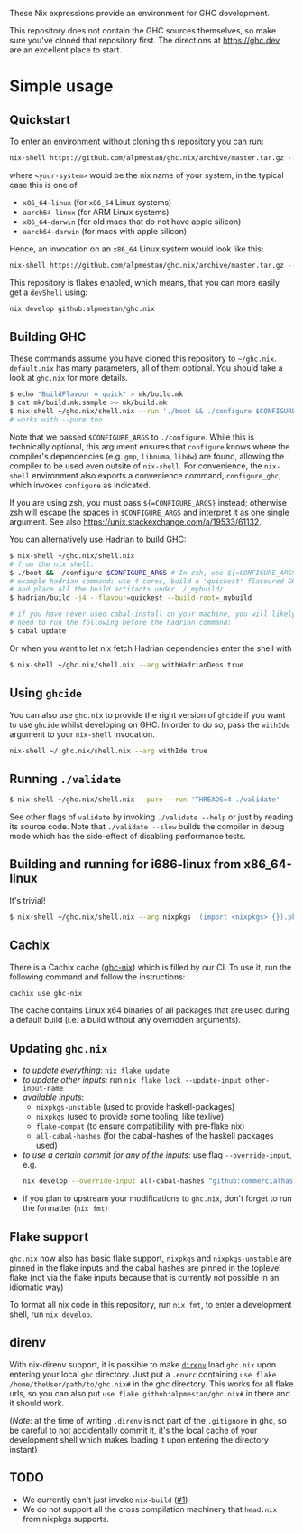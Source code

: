 These Nix expressions provide an environment for GHC development.

This repository does not contain the GHC sources themselves, so make sure
you've cloned that repository first. The directions at https://ghc.dev are
an excellent place to start.

# Simple usage

## Quickstart

To enter an environment without cloning this repository you can run:

```sh
nix-shell https://github.com/alpmestan/ghc.nix/archive/master.tar.gz --attr devShells.<your-system>.default
```
where `<your-system>` would be the nix name of your system, in the typical case this is one of 
- `x86_64-linux` (for `x86_64` Linux systems)
- `aarch64-linux` (for ARM Linux systems)
- `x86_64-darwin` (for old macs that do not have apple silicon)
- `aarch64-darwin` (for macs with apple silicon)

Hence, an invocation on an `x86_64` Linux system would look like this:
```sh
nix-shell https://github.com/alpmestan/ghc.nix/archive/master.tar.gz --attr devShells.x86_64-linux.default
```

This repository is flakes enabled, which means, that you can more easily get a `devShell` using: 

```sh
nix develop github:alpmestan/ghc.nix
```

## Building GHC

These commands assume you have cloned this repository
to `~/ghc.nix`. `default.nix` has many parameters, all
of them optional. You should take a look at `ghc.nix`
for more details.


```sh
$ echo "BuildFlavour = quick" > mk/build.mk
$ cat mk/build.mk.sample >> mk/build.mk
$ nix-shell ~/ghc.nix/shell.nix --run './boot && ./configure $CONFIGURE_ARGS && make -j4'
# works with --pure too
```

Note that we passed `$CONFIGURE_ARGS` to `./configure`. While this is
technically optional, this argument ensures that `configure` knows where the
compiler's dependencies (e.g. `gmp`, `libnuma`, `libdw`) are found, allowing
the compiler to be used even outsite of `nix-shell`. For convenience, the
`nix-shell` environment also exports a convenience command, `configure_ghc`,
which invokes `configure` as indicated.

If you are using zsh, you must pass `${=CONFIGURE_ARGS}` instead; otherwise
zsh will escape the spaces in `$CONFIGURE_ARGS` and interpret it as one single
argument. See also https://unix.stackexchange.com/a/19533/61132.

You can alternatively use Hadrian to build GHC:

```sh
$ nix-shell ~/ghc.nix/shell.nix
# from the nix shell:
$ ./boot && ./configure $CONFIGURE_ARGS # In zsh, use ${=CONFIGURE_ARGS}
# example hadrian command: use 4 cores, build a 'quickest' flavoured GHC
# and place all the build artifacts under ./_mybuild/.
$ hadrian/build -j4 --flavour=quickest --build-root=_mybuild

# if you have never used cabal-install on your machine, you will likely
# need to run the following before the hadrian command:
$ cabal update
```

Or when you want to let nix fetch Hadrian dependencies enter the shell with

```sh
$ nix-shell ~/ghc.nix/shell.nix --arg withHadrianDeps true
```


## Using `ghcide`

You can also use `ghc.nix` to provide the right version of `ghcide` if you
want to use `ghcide` whilst developing on GHC. In order to do so, pass the `withIde`
argument to your `nix-shell` invocation.

```sh
nix-shell ~/.ghc.nix/shell.nix --arg withIde true
```

## Running `./validate`

```sh
$ nix-shell ~/ghc.nix/shell.nix --pure --run 'THREADS=4 ./validate'
```

See other flags of `validate` by invoking `./validate --help` or just by reading its source code. Note that `./validate --slow` builds the compiler in debug mode which has the side-effect of disabling performance tests.

## Building and running for i686-linux from x86_64-linux

It's trivial!

```sh
$ nix-shell ~/ghc.nix/shell.nix --arg nixpkgs '(import <nixpkgs> {}).pkgsi686Linux'
```

## Cachix

There is a Cachix cache ([ghc-nix](https://app.cachix.org/cache/ghc-nix)) which is filled by our CI. To use it, run the following command and follow the instructions:

```sh
cachix use ghc-nix
```

The cache contains Linux x64 binaries of all packages that are used during a default build (i.e. a build without any overridden arguments).

## Updating `ghc.nix`

- *to update everything*: `nix flake update`
- *to update other inputs*: run `nix flake lock --update-input other-input-name` 
- *available inputs*: 
  - `nixpkgs-unstable` (used to provide haskell-packages)
  - `nixpkgs` (used to provide some tooling, like texlive)
  - `flake-compat` (to ensure compatibility with pre-flake nix)
  - `all-cabal-hashes` (for the cabal-hashes of the haskell packages used) 
- *to use a certain commit for any of the inputs*: use flag `--override-input`, e.g. 
  ```sh
  nix develop --override-input all-cabal-hashes "github:commercialhaskell/all-cabal-hashes/f4b3c68d6b5b128503bc1139cfc66e0537bccedd"
  ```
- if you plan to upstream your modifications to `ghc.nix`, don't forget to run the formatter (`nix fmt`)

## Flake support

`ghc.nix` now also has basic flake support, `nixpkgs` and `nixpkgs-unstable` are pinned in the flake inputs
and the cabal hashes are pinned in the toplevel flake (not via the flake inputs because that is currently not 
possible in an idiomatic way) 

To format all nix code in this repository, run `nix fmt`, to enter a development shell, run `nix develop`.

## direnv

With nix-direnv support, it is possible to make [`direnv`](https://github.com/direnv/direnv/) load `ghc.nix`
upon entering your local `ghc` directory. Just put a `.envrc` containing `use flake /home/theUser/path/to/ghc.nix#` 
in the ghc directory. This works for all flake urls, so you can also put `use flake github:alpmestan/ghc.nix#` in 
there and it should work.

(*Note*: at the time of writing `.direnv` is not part of the `.gitignore` in ghc, so be careful to not accidentally 
commit it, it's the local cache of your development shell which makes loading it upon entering the directory instant)

## TODO

- We currently can't just invoke `nix-build` ([#1](https://github.com/alpmestan/ghc.nix/issues/1))
- We do not support all the cross compilation machinery that
  `head.nix` from nixpkgs supports.
